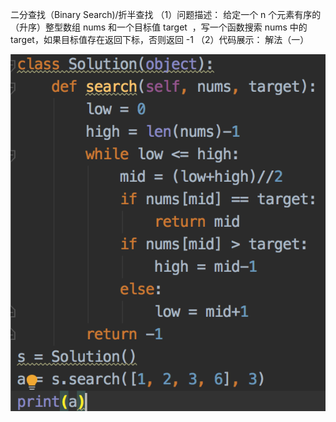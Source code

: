 二分查找（Binary Search)/折半查找
（1）问题描述：
    给定一个 n 个元素有序的（升序）整型数组 nums 和一个目标值 target  ，写一个函数搜索 nums 中的 target，如果目标值存在返回下标，否则返回 -1
（2）代码展示：
解法（一）

![image](https://github.com/redbudthu/leetcode_summary/blob/master/images/屏幕快照%202019-09-18%20下午9.59.55.png)
